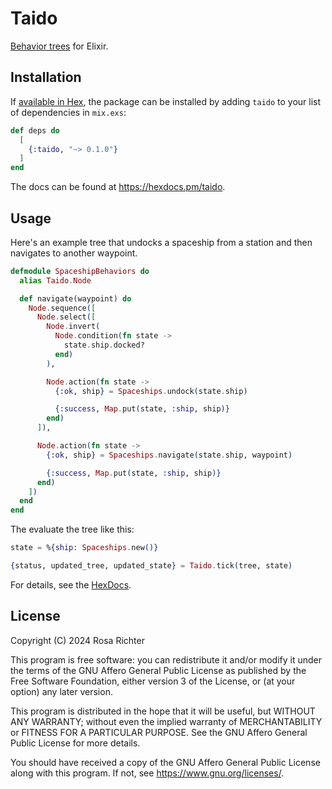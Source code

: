# Taido

[Behavior trees](https://en.wikipedia.org/wiki/Behavior_tree_(artificial_intelligence,_robotics_and_control))
for Elixir.

## Installation

If [available in Hex](https://hex.pm/docs/publish), the package can be installed
by adding `taido` to your list of dependencies in `mix.exs`:

```elixir
def deps do
  [
    {:taido, "~> 0.1.0"}
  ]
end
```

The docs can be found at <https://hexdocs.pm/taido>.

## Usage

Here's an example tree that undocks a spaceship from a station and then navigates to another waypoint.

```elixir
defmodule SpaceshipBehaviors do
  alias Taido.Node

  def navigate(waypoint) do
    Node.sequence([
      Node.select([
        Node.invert(
          Node.condition(fn state ->
            state.ship.docked?
          end)
        ),

        Node.action(fn state ->
          {:ok, ship} = Spaceships.undock(state.ship)

          {:success, Map.put(state, :ship, ship)}
        end)
      ]),

      Node.action(fn state ->
        {:ok, ship} = Spaceships.navigate(state.ship, waypoint)

        {:success, Map.put(state, :ship, ship)}
      end)
    ])
  end
end
```

The evaluate the tree like this:

```elixir
state = %{ship: Spaceships.new()}

{status, updated_tree, updated_state} = Taido.tick(tree, state)
```

For details, see the [HexDocs].

[HexDocs]: https://hexdocs.pm/taido

## License

Copyright (C) 2024 Rosa Richter

This program is free software: you can redistribute it and/or modify
it under the terms of the GNU Affero General Public License as
published by the Free Software Foundation, either version 3 of the
License, or (at your option) any later version.

This program is distributed in the hope that it will be useful,
but WITHOUT ANY WARRANTY; without even the implied warranty of
MERCHANTABILITY or FITNESS FOR A PARTICULAR PURPOSE.  See the
GNU Affero General Public License for more details.

You should have received a copy of the GNU Affero General Public License
along with this program.  If not, see <https://www.gnu.org/licenses/>.
